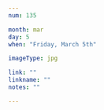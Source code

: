 ```yaml
---
num: 135

month: mar
day: 5
when: "Friday, March 5th"

imageType: jpg

link: ""
linkname: ""
notes: ""

---
```


